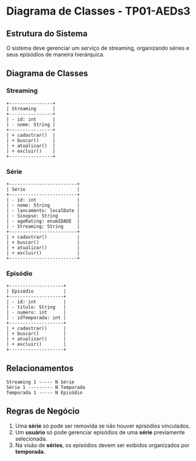 # Diagrama de Classes - TP01-AEDs3

## Estrutura do Sistema
O sistema deve gerenciar um serviço de streaming, organizando séries e seus episódios de maneira hierárquica.

## Diagrama de Classes

### **Streaming**
```
+----------------+
| Streaming      |
+----------------+
| - id: int      |
| - nome: String |
+----------------+
| + cadastrar()  |
| + buscar()     |
| + atualizar()  |
| + excluir()    |
+----------------+
```
### **Série**
```
+-------------------------+
| Série                   |
+-------------------------+
| - id: int               |
| - nome: String          |
| - lancamento: localDate |
| - Sinopse: String       |
| - ageRating: enumIDADE  |
| - Streaming: String     |
+-------------------------+
| + cadastrar()           |
| + buscar()              |
| + atualizar()           |
| + excluir()             |
+-------------------------+

```

<!--

### **Temporada**
```
+----------------+
| Temporada      |
+----------------+
| - id: int      |
| - numero: int  |
| - idSerie: int |
+----------------+
| + cadastrar()  |
| + buscar()     |
| + atualizar()  |
| + excluir()    |
+----------------+
```

-->

### **Episódio**
```
+--------------------+
| Episódio           |
+--------------------+
| - id: int          |
| - titulo: String   |
| - numero: int      |
| - idTemporada: int |
+--------------------+
| + cadastrar()      |
| + buscar()         |
| + atualizar()      |
| + excluir()        |
+--------------------+  
```
## Relacionamentos
```
Streaming 1 ----- N Série
Série 1 --------- N Temporada
Temporada 1 ----- N Episódio
```

## Regras de Negócio
1. Uma **série** só pode ser removida se não houver episódios vinculados.
2. Um **usuário** só pode gerenciar episódios de uma **série** previamente selecionada.
3. Na visão de **séries**, os episódios devem ser exibidos organizados por **temporada**.